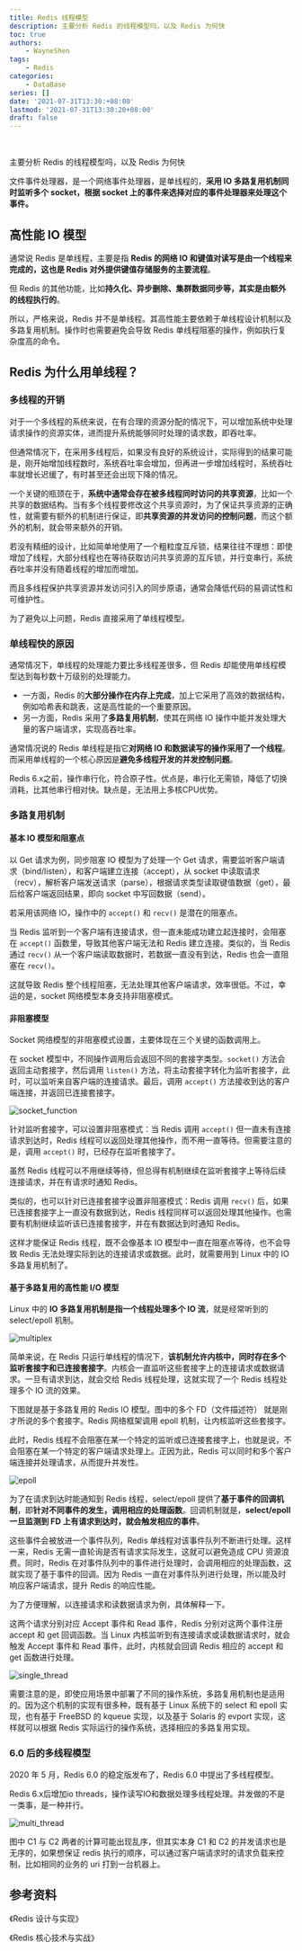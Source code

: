 ```yaml
---
title: Redis 线程模型
description: 主要分析 Redis 的线程模型吗，以及 Redis 为何快
toc: true
authors: 
    - WayneShen
tags: 
    - Redis
categories: 
    - DataBase
series: []
date: '2021-07-31T13:30:+08:00'
lastmod: '2021-07-31T13:30:20+08:00'
draft: false
---
```


</br>

主要分析 Redis 的线程模型吗，以及 Redis 为何快

<!--more-->

文件事件处理器，是一个网络事件处理器，是单线程的，**采用 IO 多路复用机制同时监听多个 socket，根据 socket 上的事件来选择对应的事件处理器来处理这个事件。**

## 高性能 IO 模型

通常说 Redis 是单线程，主要是指 **Redis 的网络 IO 和键值对读写是由一个线程来完成的，这也是 Redis 对外提供键值存储服务的主要流程**。

但 Redis 的其他功能，比如**持久化、异步删除、集群数据同步等，其实是由额外的线程执行的**。

所以，严格来说，Redis 并不是单线程。其高性能主要依赖于单线程设计机制以及多路复用机制。操作时也需要避免会导致 Redis 单线程阻塞的操作，例如执行复杂度高的命令。

## Redis 为什么用单线程？

### 多线程的开销

对于一个多线程的系统来说，在有合理的资源分配的情况下，可以增加系统中处理请求操作的资源实体，进而提升系统能够同时处理的请求数，即吞吐率。

但通常情况下，在采用多线程后，如果没有良好的系统设计，实际得到的结果可能是，刚开始增加线程数时，系统吞吐率会增加，但再进一步增加线程时，系统吞吐率就增长迟缓了，有时甚至还会出现下降的情况。

一个关键的瓶颈在于，**系统中通常会存在被多线程同时访问的共享资源**，比如一个共享的数据结构。当有多个线程要修改这个共享资源时，为了保证共享资源的正确性，就需要有额外的机制进行保证，即**共享资源的并发访问的控制问题**，而这个额外的机制，就会带来额外的开销。

若没有精细的设计，比如简单地使用了一个粗粒度互斥锁，结果往往不理想：即使增加了线程，大部分线程也在等待获取访问共享资源的互斥锁，并行变串行，系统吞吐率并没有随着线程的增加而增加。

而且多线程保护共享资源并发访问引入的同步原语，通常会降低代码的易调试性和可维护性。

为了避免以上问题，Redis 直接采用了单线程模型。

### 单线程快的原因

通常情况下，单线程的处理能力要比多线程差很多，但 Redis 却能使用单线程模型达到每秒数十万级别的处理能力。

+ 一方面，Redis 的**大部分操作在内存上完成**，加上它采用了高效的数据结构，例如哈希表和跳表，这是高性能的一个重要原因。
+ 另一方面，Redis 采用了**多路复用机制**，使其在网络 IO 操作中能并发处理大量的客户端请求，实现高吞吐率。

通常情况说的 Redis 单线程是指它**对网络 IO 和数据读写的操作采用了一个线程**。而采用单线程的一个核心原因是**避免多线程开发的并发控制问题**。



Redis 6.x之前，操作串行化，符合原子性。优点是，串行化无需锁，降低了切换消耗，比其他串行相对快。缺点是，无法用上多核CPU优势。



### 多路复用机制

#### 基本 IO 模型和阻塞点

以 Get 请求为例，同步阻塞 IO 模型为了处理一个 Get 请求，需要监听客户端请求（bind/listen），和客户端建立连接（accept），从 socket 中读取请求（recv），解析客户端发送请求（parse），根据请求类型读取键值数据（get），最后给客户端返回结果，即向 socket 中写回数据（send）。

若采用该网络 IO，操作中的 `accept()` 和 `recv()` 是潜在的阻塞点。

当 Redis 监听到一个客户端有连接请求，但一直未能成功建立起连接时，会阻塞在 `accept()` 函数里，导致其他客户端无法和 Redis 建立连接。类似的，当 Redis 通过 `recv()` 从一个客户端读取数据时，若数据一直没有到达，Redis 也会一直阻塞在 `recv()`。

这就导致 Redis 整个线程阻塞，无法处理其他客户端请求，效率很低。不过，幸运的是，socket 网络模型本身支持非阻塞模式。

#### 非阻塞模型

Socket 网络模型的非阻塞模式设置，主要体现在三个关键的函数调用上。

在 socket 模型中，不同操作调用后会返回不同的套接字类型。`socket()` 方法会返回主动套接字，然后调用 `listen()` 方法，将主动套接字转化为监听套接字，此时，可以监听来自客户端的连接请求。最后，调用 `accept()` 方法接收到达的客户端连接，并返回已连接套接字。

![socket_function](../../../assets/Redis线程模型/socket_function.jpg)

针对监听套接字，可以设置非阻塞模式：当 Redis 调用 `accept()` 但一直未有连接请求到达时，Redis 线程可以返回处理其他操作，而不用一直等待。但需要注意的是，调用 `accept()` 时，已经存在监听套接字了。

虽然 Redis 线程可以不用继续等待，但总得有机制继续在监听套接字上等待后续连接请求，并在有请求时通知 Redis。

类似的，也可以针对已连接套接字设置非阻塞模式：Redis 调用 `recv()` 后，如果已连接套接字上一直没有数据到达，Redis 线程同样可以返回处理其他操作。也需要有机制继续监听该已连接套接字，并在有数据达到时通知 Redis。

这样才能保证 Redis 线程，既不会像基本 IO 模型中一直在阻塞点等待，也不会导致 Redis 无法处理实际到达的连接请求或数据。此时，就需要用到 Linux 中的 IO 多路复用机制了。

#### 基于多路复用的高性能 I/O 模型

Linux 中的 **IO 多路复用机制是指一个线程处理多个 IO 流**，就是经常听到的 select/epoll 机制。

![multiplex](../../../assets/Redis线程模型/multiplex.png)

简单来说，在 Redis 只运行单线程的情况下，**该机制允许内核中，同时存在多个监听套接字和已连接套接字**。内核会一直监听这些套接字上的连接请求或数据请求。一旦有请求到达，就会交给 Redis 线程处理，这就实现了一个 Redis 线程处理多个 IO 流的效果。

下图就是基于多路复用的 Redis IO 模型。图中的多个 FD（文件描述符） 就是刚才所说的多个套接字。Redis 网络框架调用 epoll 机制，让内核监听这些套接字。

此时，Redis 线程不会阻塞在某一个特定的监听或已连接套接字上，也就是说，不会阻塞在某一个特定的客户端请求处理上。正因为此，Redis 可以同时和多个客户端连接并处理请求，从而提升并发性。

![epoll](../../../assets/Redis线程模型/epoll.jpg)

为了在请求到达时能通知到 Redis 线程，select/epoll 提供了**基于事件的回调机制**，即**针对不同事件的发生，调用相应的处理函数**。回调机制就是，**select/epoll 一旦监测到 FD 上有请求到达时，就会触发相应的事件**。

这些事件会被放进一个事件队列，Redis 单线程对该事件队列不断进行处理。这样一来，Redis 无需一直轮询是否有请求实际发生，这就可以避免造成 CPU 资源浪费。同时，Redis 在对事件队列中的事件进行处理时，会调用相应的处理函数，这就实现了基于事件的回调。因为 Redis 一直在对事件队列进行处理，所以能及时响应客户端请求，提升 Redis 的响应性能。

为了方便理解，以连接请求和读数据请求为例，具体解释一下。

这两个请求分别对应 Accept 事件和 Read 事件，Redis 分别对这两个事件注册 accept 和 get 回调函数。当 Linux 内核监听到有连接请求或读数据请求时，就会触发 Accept 事件和 Read 事件，此时，内核就会回调 Redis 相应的 accept 和 get 函数进行处理。

![single_thread](../../../assets/Redis线程模型/single_thread.png)

需要注意的是，即使应用场景中部署了不同的操作系统，多路复用机制也是适用的。因为这个机制的实现有很多种，既有基于 Linux 系统下的 select 和 epoll 实现，也有基于 FreeBSD 的 kqueue 实现，以及基于 Solaris 的 evport 实现，这样就可以根据 Redis 实际运行的操作系统，选择相应的多路复用实现。

### 6.0 后的多线程模型

2020 年 5 月，Redis 6.0 的稳定版发布了，Redis  6.0 中提出了多线程模型。

Redis 6.x后增加io threads，操作读写IO和数据处理多线程处理。并发做的不是一类事，是一种并行。

![multi_thread](../../../assets/Redis线程模型/multi_thread.png)

图中 C1 与 C2 两者的计算可能出现乱序，但其实本身 C1 和 C2 的并发请求也是无序的，如果想保证 redis 执行的顺序，可以通过客户端请求时的请求负载来控制，比如相同的业务的 uri 打到一台机器上。

## 参考资料

《Redis 设计与实现》

《Redis 核心技术与实战》